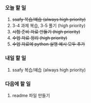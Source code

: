 ### 오늘 할 일
1. ~~ssafy 복습/예습 (always high priority)~~
2. 3-4 과제 복습, 3-5 풀기 (high priority)
3. ~~시험 준비 자료 만들기 (high priority)~~
4. ~~수업 자료 정리 (high priority)~~
5. ~~수업 자료에 python 실행 예시 모두 추가~~

### 내일 할 일
1. ssafy 복습/예습 (always high priority)

### 다음에 할 일
1. readme 파일 만들기